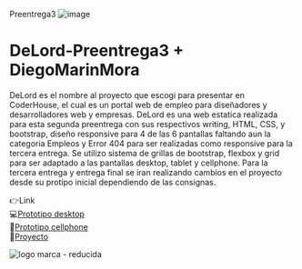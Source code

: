 


Preentrega3
![image](https://github.com/DIGORACCOON4279/DeLord/assets/88150970/5d63f623-cb3c-4602-9105-a5c608e1ef48)

# DeLord-Preentrega3 + DiegoMarinMora
DeLord es el nombre al proyecto que escogi para presentar en CoderHouse, el cual es un portal web de empleo para diseñadores y desarrolladores web y empresas. 
DeLord es una web estatica realizada para esta segunda preentrega con sus respectivos writing, HTML, CSS, y bootstrap, diseño responsive para 4 de las 6 pantallas faltando aun la categoria Empleos y Error 404 para ser realizadas como responsive para la tercera entrega. Se utilizo sistema de grillas de bootstrap, flexbox y grid para ser adaptado a las pantallas desktop, tablet y cellphone.
Para la tercera entrega y entrega final se iran realizando cambios en el proyecto desde su protipo inicial dependiendo de las consignas.

👉Link  </br>
💻[Prototipo desktop](https://www.figma.com/proto/uA574xOChxtF5VhNTMiwAX/Delord?page-id=0%3A1&type=design&node-id=32-9&viewport=-818%2C-6106%2C0.4&t=N2PTUORlqXvggZVU-1&scaling=scale-down&starting-point-node-id=32%3A9&mode=design)</br>
📱[Prototipo cellphone](https://www.figma.com/proto/uA574xOChxtF5VhNTMiwAX/Delord?page-id=172%3A3037&type=design&node-id=176-2189&viewport=1677%2C1687%2C0.34&t=7u2bsnRTLdKVq25E-1&scaling=scale-down&starting-point-node-id=176%3A2189&mode=design)</br>
🚀[Proyecto]( )



![logo marca - reducida](https://github.com/DIGORACCOON4279/MercurioGUI/assets/88150970/e8492f0f-bf40-4810-ab83-fea9f0dfe61e)
